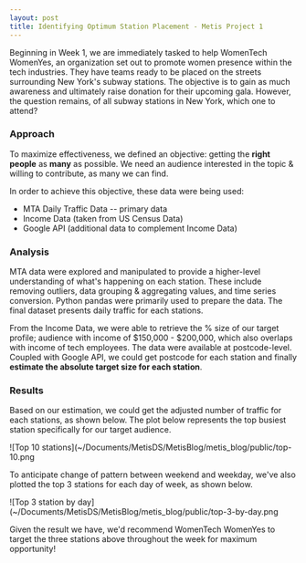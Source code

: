 ```yaml
---
layout: post
title: Identifying Optimum Station Placement - Metis Project 1
---
```


Beginning in Week 1, we are immediately tasked to help WomenTech WomenYes, an organization set out to promote women presence within the tech industries. They have teams ready to be placed on the streets surrounding New York's subway stations. The objective is to gain as much awareness and ultimately raise donation for their upcoming gala. However, the question remains, of all subway stations in New York, which one to attend?

### Approach
To maximize effectiveness, we defined an objective: getting the **right people** as **many** as possible. We need an audience interested in the topic & willing to contribute, as many we can find.  

In order to achieve this objective, these data were being used:
* MTA Daily Traffic Data -- primary data
* Income Data (taken from US Census Data)
* Google API (additional data to complement Income Data)

### Analysis
MTA data were explored and manipulated to provide a higher-level understanding of what's happening on each station. These include removing outliers, data grouping & aggregating values, and time series conversion. Python pandas were primarily used to prepare the data. The final dataset presents daily traffic for each stations.

From the Income Data, we were able to retrieve the % size of our target profile; audience with income of $150,000 - $200,000, which also overlaps with income of tech employees. The data were available at postcode-level. Coupled with Google API, we could get postcode for each station and finally **estimate the absolute target size for each station**.

### Results
Based on our estimation, we could get the adjusted number of traffic for each stations, as shown below. The plot below represents the top busiest station specifically for our target audience.

![Top 10 stations](~/Documents/MetisDS/MetisBlog/metis_blog/public/top-10.png

To anticipate change of pattern between weekend and weekday, we've also plotted the top 3 stations for each day of week, as shown below.

![Top 3 station by day](~/Documents/MetisDS/MetisBlog/metis_blog/public/top-3-by-day.png

Given the result we have, we'd recommend WomenTech WomenYes to target the three stations above throughout the week for maximum opportunity!
